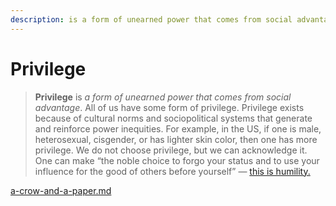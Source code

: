 ```yaml
---
description: is a form of unearned power that comes from social advantage.
---
```


# Privilege

> **Privilege** is _a form of unearned power that comes from social advantage_. All of us have some form of privilege. Privilege exists because of cultural norms and sociopolitical systems that generate and reinforce power inequities. For example, in the US, if one is male, heterosexual, cisgender, or has lighter skin color, then one has more privilege. We do not choose privilege, but we can acknowledge it. One can make “the noble choice to forgo your status and to use your influence for the good of others before yourself” — [this is humility.](../external-resources/privilege-refs.md)

[a-crow-and-a-paper.md](../external-resources/a-crow-and-a-paper.md "mention")
